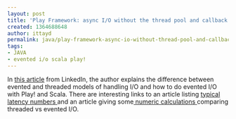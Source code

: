 ```yaml
---
layout: post
title: 'Play Framework: async I/O without the thread pool and callback hell'
created: 1364688648
author: ittayd
permalink: java/play-framework-async-io-without-thread-pool-and-callback-hell
tags:
- JAVA
- evented i/o scala play!
---
```

<p>In <a href="http://engineering.linkedin.com/play/play-framework-async-io-without-thread-pool-and-callback-hell">this article</a> from LinkedIn, the author explains the difference between evented and threaded models of handling I/O and how to do evented I/O with Play! and Scala. There are interesting links to an article listing <a href="http://www.eecs.berkeley.edu/~rcs/research/interactive_latency.html">typical latency numbers </a>and an article giving some<a href="http://mmcgrana.github.com/2010/07/threaded-vs-evented-servers.html"> numeric calculations </a>comparing threaded vs evented I/O.</p>
